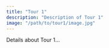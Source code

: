 ```yaml
---
title: "Tour 1"
description: "Description of Tour 1"
image: "/path/to/tour1/image.jpg"
---
```


Details about Tour 1...
